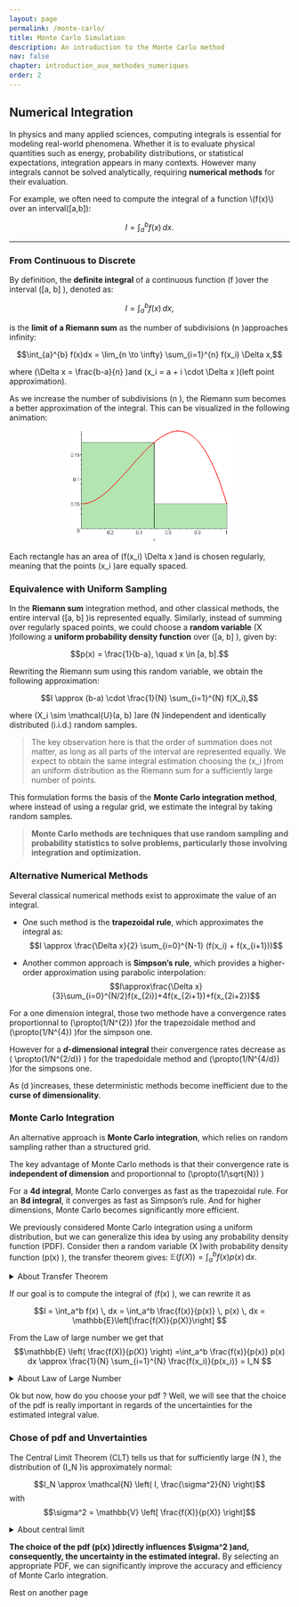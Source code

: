 ```yaml
---
layout: page
permalink: /monte-carlo/
title: Monte Carlo Simulation
description: An introduction to the Monte Carlo method
nav: false
chapter: introduction_aux_methodes_numeriques  
order: 2                                    
---
```

## Numerical Integration

In physics and many applied sciences, computing integrals is essential for modeling real-world phenomena. Whether it is to evaluate physical quantities such as energy, probability distributions, or statistical expectations, integration appears in many contexts. However many integrals cannot be solved analytically, requiring **numerical methods** for their evaluation.

For example, we often need to compute the integral of a function \\(f(x)\\) over an interval\([a,b]\):

$$I=\int_a^b f(x)\,dx.$$

---

### From Continuous to Discrete

By definition, the **definite integral** of a continuous function \(f \)over the interval \([a, b] \), denoted as:

$$I = \int_a^b f(x)\,dx,$$

is the **limit of a Riemann sum** as the number of subdivisions \(n \)approaches infinity:

$$\int_{a}^{b} f(x)dx = \lim_{n \to \infty} \sum_{i=1}^{n} f(x_i) \Delta x,$$

where \(\Delta x = \frac{b-a}{n} \)and \(x_i = a + i \cdot \Delta x \)(left point approximation).

As we increase the number of subdivisions \(n \), the Riemann sum becomes a better approximation of the integral. This can be visualized in the following animation:

<div align="center">
  <img src="../assets/img/statistics/Riemann_sum.gif" alt="Riemann Sum Approximation" width="300">
</div>

Each rectangle has an area of \(f(x_i) \Delta x \)and is chosen regularly, meaning that the points \(x_i \)are equally spaced.

### Equivalence with Uniform Sampling

In the **Riemann sum** integration method, and other classical methods, the entire interval \([a, b] \)is represented equally. Similarly, instead of summing over regularly spaced points, we could choose a **random variable** \(X \)following a **uniform probability density function** over \([a, b] \), given by:

$$p(x) = \frac{1}{b-a}, \quad x \in [a, b].$$

Rewriting the Riemann sum using this random variable, we obtain the following approximation:

$$I \approx (b-a) \cdot \frac{1}{N} \sum_{i=1}^{N} f(X_i),$$

where \(X_i \sim \mathcal{U}(a, b) \)are \(N \)independent and identically distributed (i.i.d.) random samples.

> The key observation here is that the order of summation does not matter, as long as all parts of the interval are represented equally. We expect to obtain the same integral estimation choosing the \(x_i \)from an uniform distribution as the Riemann sum for a sufficiently large number of points.

This formulation forms the basis of the **Monte Carlo integration method**, where instead of using a regular grid, we estimate the integral by taking random samples.

> **Monte Carlo methods are techniques that use random sampling and probability statistics to solve problems, particularly those involving integration and optimization.**



### Alternative Numerical Methods

Several classical numerical methods exist to approximate the value of an integral.

- One such method is the **trapezoidal rule**, which approximates the integral as:
     $$I \approx \frac{\Delta x}{2} \sum_{i=0}^{N-1} (f(x_i) + f(x_{i+1}))$$

 - Another common approach is **Simpson’s rule**, which provides a higher-order approximation using parabolic interpolation:
    $$I\approx\frac{\Delta x}{3}\sum_{i=0}^{N/2}f(x_{2i})+4f(x_{2i+1})+f(x_{2i+2})$$

For a one dimension integral, those two methode have a convergence rates proportionnal to \(\propto(1/N^{2}) \)for the trapezoidale method and \(\propto(1/N^{4}) \)for the simpson one.

However for a **$d$-dimensional integral** their convergence rates decrease as \( \propto(1/N^{2/d}) \) for the trapedoidale method and \(\propto(1/N^{4/d}) \)for the simpsons one.

As \(d \)increases, these deterministic methods become inefficient due to the **curse of dimensionality**.

### Monte Carlo Integration

An alternative approach is **Monte Carlo integration**, which relies on random sampling rather than a structured grid.

The key advantage of Monte Carlo methods is that their convergence rate is **independent of dimension** and proportionnal to \(\propto(1/\sqrt{N}) \)

For a **4d integral**, Monte Carlo converges as fast as the trapezoidal rule. For an **8d integral**, it converges as fast as Simpson’s rule. And for higher dimensions, Monte Carlo becomes significantly more efficient.

We previously considered Monte Carlo integration using a uniform distribution, but we can generalize this idea by using any probability density function (PDF).
Consider then a random variable \(X \)with probability density function \(p(x) \), the transfer theorem gives:
$\mathbb{E}(f(X)) = \int_a^b f(x) p(x) \, \mathrm{d}x.$

<div id="transfert-theorem">
<details>
<summary>About Transfer Theorem</summary>

> The transfer theorem is a fundamental theorem in probability theory that allows us to express the expectation of a function of a random variable \(X \)as an integral against the law of \(X \). Its general form is as follows:

> **Theorem:** Let \((\Omega, \mathcal{B}, \mathbb{P}) \)be a probability space and let \(X: (\Omega, \mathcal{A}, \mathbb{P}) \to \mathbb{R} \)be a random variable whose law is denoted by \(\mathbb{P}_X \). Then:
> 1. For any measurable function \(\varphi: \mathbb{R} \to \mathbb{R}_+ \), we have:
    \(\int_{\Omega} \varphi(X(\omega)) \, \mathrm{d}\mathbb{P}(\omega) = \int_{\mathbb{R}} \varphi(x) \, \mathrm{d}\mathbb{P}_X(x) \)

</details>
</div>

If our goal is to compute the integral of \(f(x) \), we can rewrite it as

$$I = \int_a^b f(x) \, dx = \int_a^b \frac{f(x)}{p(x)} \, p(x) \, dx = \mathbb{E}\left[\frac{f(X)}{p(X)}\right] $$

From the Law of large number we get that 
$$\mathbb{E} \left( \frac{f(X)}{p(X)} \right) =\int_a^b \frac{f(x)}{p(x)} p(x) dx \approx \frac{1}{N} \sum_{i=1}^{N} \frac{f(x_i)}{p(x_i)} = I_N $$
<div id="law-of-large-number">
<details>
<summary>About Law of Large Number</summary>

> The law of Large number  tells us that if we take a sequence of independent and identically distributed (i.i.d) random variables \(X_i \)with an expectation \(\mathbb{E}[X] \), then the empirical mean converges almost surely to the expectation:
> $$\frac{1}{N} \sum_{i=1}^{N} X_i \quad \xrightarrow{N \to \infty} \quad \mathbb{E}[X]$$

</details>
</div>

Ok but now, how do you choose your pdf ? Well, we will see that the choice of the pdf is really important in regards of the uncertainties for the estimated integral value.

### Chose of pdf and Unvertainties 

The Central Limit Theorem (CLT) tells us that for sufficiently large \(N \), the distribution of \(I_N \)is approximately normal:

$$I_N \approx \mathcal{N} \left( I, \frac{\sigma^2}{N} \right)$$
with $$\sigma^2 = \mathbb{V} \left[ \frac{f(X)}{p(X)} \right]$$

<div id="central-limit">
<details>
<summary>About central limit</summary>

> The Central Limit Theorem states that, given a sufficiently large sample size, the distribution of the sample mean of i.i.d. random variables approaches a normal distribution, regardless of  the original distribution of the variables.

</details>
</div>


**The choice of the pdf \(p(x) \)directly influences $\sigma^2 \)and, consequently, the uncertainty in the estimated integral.**
By selecting an appropriate PDF, we can significantly improve the accuracy and efficiency of Monte Carlo integration.


Rest on another page